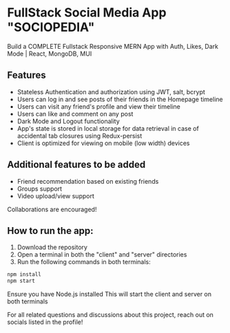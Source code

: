 # FullStack Social Media App "SOCIOPEDIA"

Build a COMPLETE Fullstack Responsive MERN App with Auth, Likes, Dark Mode | React, MongoDB, MUI

## Features
- Stateless Authentication and authorization using JWT, salt, bcrypt
- Users can log in and see posts of their friends in the Homepage timeline 
- Users can visit any friend's profile and view their timeline
- Users can like and comment on any post
- Dark Mode and Logout functionality
- App's state is stored in local storage for data retrieval in case of accidental tab closures using Redux-persist
- Client is optimized for viewing on mobile (low width) devices

## Additional features to be added
- Friend recommendation based on existing friends
- Groups support
- Video upload/view support

Collaborations are encouraged!

## How to run the app:
1. Download the repository
2. Open a terminal in both the "client" and "server" directories
3. Run the following commands in both terminals:
```bash
npm install
npm start
```
  Ensure you have Node.js installed
  This will start the client and server on both terminals
  
For all related questions and discussions about this project, reach out on socials listed in the profile!
